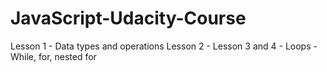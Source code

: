 # JavaScript-Udacity-Course
Lesson 1 - Data types and operations
Lesson 2 - 
Lesson 3 and 4 - Loops - While, for, nested for

